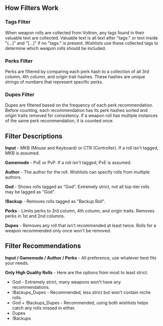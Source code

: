 ## How Filters Work

### Tags Filter

When weapon rolls are collected from Voltron, any tags found in their valuable text are collected. Valuable text is all text after "tags:" or text inside "(...)" and "[...]" if no "tags:" is present. Wishlists use these collected tags to determine which weapon rolls should be included.

### Perks Filter

Perks are filtered by comparing each perk hash to a collection of all 3rd column, 4th column, and origin trait hashes. These hashes are unique strings of numbers that represent specific perks.

### Dupes Filter

Dupes are filtered based on the frequency of each perk recommendation. Before counting, each recommendation has its perk hashes sorted and origin traits removed for consistency. If a weapon roll has multiple instances of the same perk recommendation, it is counted once.

## Filter Descriptions

**Input** - MKB (Mouse and Keyboard) or CTR (Controller). If a roll isn't tagged, MKB is assumed.

**Gamemode** - PvE or PvP. If a roll isn't tagged, PvE is assumed.

**Author** - The author for the roll. Wishlists can specify rolls from multiple authors.

**God** - Shows rolls tagged as "God". Extremely strict, not all top-tier rolls may be tagged as "God".

**!Backup** - Removes rolls tagged as "Backup Roll".

**Perks** - Limits perks to 3rd column, 4th column, and origin traits. Removes perks in 1st and 2nd columns.

**Dupes** - Removes any roll that isn't recommended at least twice. Rolls for a weapon recommended only once won't be removed.

## Filter Recommendations

**Input / Gamemode / Author / Perks** - All preference, use whatever best fits your needs.

**Only High Quality Rolls** - Here are the options from most to least strict.
* God - Extremely strict, many weapons won't have any recommendations.
* !Backups_Dupes - Recommended, less strict but won't contain niche rolls.
* God + !Backups_Dupes - Recommended, using both wishlists helps catch any rolls missed in either.
* Dupes
* !Backups

